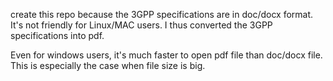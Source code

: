 create this repo because the 3GPP specifications are in doc/docx format. It's not friendly for Linux/MAC users. I thus converted the 3GPP specifications into pdf.

Even for windows users, it's much faster to open pdf file than doc/docx file. This is especially the case when file size is big.
